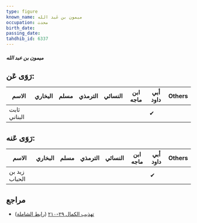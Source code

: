 ```yaml
---
type: figure
known_name: ميمون بن عَبد الله
occupation: محدث
birth_date:
passing_date:
tahdhib_id: 6337
---
```

##### ميمون بن عبد الله

## رَوَى عَن:
| الاسم        | البخاري | مسلم | الترمذي | النسائي | ابن ماجه | أبي داود | Others |
| ------------ | ------- | ---- | ------- | ------- | -------- | -------- | ------ |
| ثابت البناني |         |      |         |         |          | ✔        |        |
## رَوَى عَنه:
| الاسم         | البخاري | مسلم | الترمذي | النسائي | ابن ماجه | أبي داود | Others |
| ------------- | ------- | ---- | ------- | ------- | -------- | -------- | ------ |
| زيد بن الحباب |         |      |         |         |          | ✔        |        |
## مراجع
- [تهذيب الكمال ٢٩-٢١٠](obsidian://open?vault=Tahdhib-al-Kamal&file=Figures/٦٣٣٧-ميمون%20بن%20عبد%20الله) ([رابط الشاملة](https://shamela.ws/book/3722/15781))